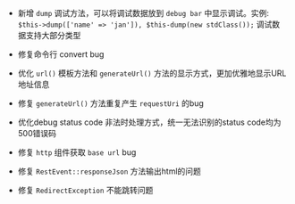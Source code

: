 - 新增 `dump` 调试方法，可以将调试数据放到 `debug bar` 中显示调试。实例: `$this->dump(['name' => 'jan']), $this-dump(new stdClass());` 调试数据支持大部分类型
  
- 修复命令行 convert bug
  
- 优化 `url()` 模板方法和 `generateUrl()` 方法的显示方式，更加优雅地显示URL地址信息
  
- 修复 `generateUrl()` 方法重复产生 `requestUri` 的bug
  
- 优化debug status code 非法时处理方式，统一无法识别的status code均为500错误码
  
- 修复 `http` 组件获取 `base url` bug
  
- 修复 `RestEvent::responseJson` 方法输出html的问题
  
- 修复 `RedirectException` 不能跳转问题
  
  ​
